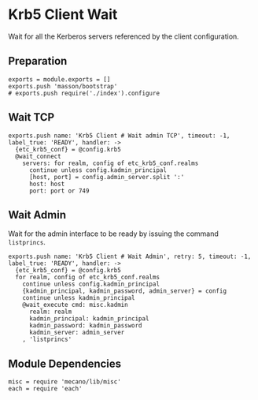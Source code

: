 
# Krb5 Client Wait

Wait for all the Kerberos servers referenced by the client configuration.

## Preparation

    exports = module.exports = []
    exports.push 'masson/bootstrap'
    # exports.push require('./index').configure

## Wait TCP

    exports.push name: 'Krb5 Client # Wait admin TCP', timeout: -1, label_true: 'READY', handler: ->
      {etc_krb5_conf} = @config.krb5
      @wait_connect
        servers: for realm, config of etc_krb5_conf.realms
          continue unless config.kadmin_principal
          [host, port] = config.admin_server.split ':'
          host: host
          port: port or 749

## Wait Admin

Wait for the admin interface to be ready by issuing the command `listprincs`.

    exports.push name: 'Krb5 Client # Wait Admin', retry: 5, timeout: -1, label_true: 'READY', handler: ->
      {etc_krb5_conf} = @config.krb5
      for realm, config of etc_krb5_conf.realms
        continue unless config.kadmin_principal
        {kadmin_principal, kadmin_password, admin_server} = config
        continue unless kadmin_principal
        @wait_execute cmd: misc.kadmin
          realm: realm
          kadmin_principal: kadmin_principal
          kadmin_password: kadmin_password
          kadmin_server: admin_server
        , 'listprincs'

## Module Dependencies

    misc = require 'mecano/lib/misc'
    each = require 'each'
